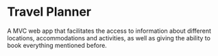 # Travel Planner
A MVC web app that facilitates the access to information about different locations, accommodations and activities, as well as giving the ability to book everything mentioned before.
